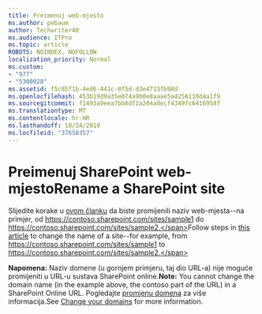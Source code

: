 ```yaml
---
title: Preimenuj web-mjesto
ms.author: pebaum
author: Techwriter40
ms.audience: ITPro
ms.topic: article
ROBOTS: NOINDEX, NOFOLLOW
localization_priority: Normal
ms.custom:
- "977"
- "5300028"
ms.assetid: f5c85f1b-4ed6-441c-8f5d-d3e4713fb98d
ms.openlocfilehash: 453b19d9a35e074a9b0e8aaae5a4256110d4a1f9
ms.sourcegitcommit: f1493a9eea7bb6df2a284adecf4349fc6416958f
ms.translationtype: MT
ms.contentlocale: hr-HR
ms.lasthandoff: 10/24/2019
ms.locfileid: "37658357"
---
```

# <a name="rename-a-sharepoint-site"></a><span data-ttu-id="deb1b-102">Preimenuj SharePoint web-mjesto</span><span class="sxs-lookup"><span data-stu-id="deb1b-102">Rename a SharePoint site</span></span>

<span data-ttu-id="deb1b-103">Slijedite korake u [ovom članku](https://docs.microsoft.com/sharepoint/change-site-address) da biste promijenili naziv web-mjesta--na primjer, od https://contoso.sharepoint.com/sites/sample1 do https://contoso.sharepoint.com/sites/sample2.</span><span class="sxs-lookup"><span data-stu-id="deb1b-103">Follow steps in [this article](https://docs.microsoft.com/sharepoint/change-site-address) to change the name of a site--for example, from https://contoso.sharepoint.com/sites/sample1 to https://contoso.sharepoint.com/sites/sample2.</span></span>

<span data-ttu-id="deb1b-104">**Napomena:** Naziv domene (u gornjem primjeru, taj dio URL-a) nije moguće promijeniti u URL-u sustava SharePoint online.</span><span class="sxs-lookup"><span data-stu-id="deb1b-104">**Note:** You cannot change the domain name (in the example above, the contoso part of the URL) in a SharePoint Online URL.</span></span> <span data-ttu-id="deb1b-105">Pogledajte [promjenu domena](https://go.microsoft.com/fwlink/?Linkid=2018696) za više informacija.</span><span class="sxs-lookup"><span data-stu-id="deb1b-105">See [Change your domains](https://go.microsoft.com/fwlink/?Linkid=2018696) for more information.</span></span>
  